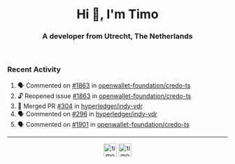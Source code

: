 <h1 align="center">Hi 👋, I'm Timo</h1>
<h3 align="center">A developer from Utrecht, The Netherlands</h3>
<br/>
<!-- https://github.com/rahuldkjain/github-profile-readme-generator --!>

<!--  <p align="left"><img src="https://github-readme-stats.vercel.app/api?username=timoglastra&show_icons=true&count_private=true&" alt="timoglastra" /></p> --!>

<!--
Github language stats
<p align="left"><img src="https://github-readme-stats.vercel.app/api/top-langs/?username=timoglastra&layout=compact" alt="timoglastra" /><p>
-->

<!-- Codestats language stats -->
<!-- <p align="left"><img src="https://codestats-readme.vercel.app/api/top-langs/?username=timoglastra&layout=compact&language_count=12" alt="timoglastra" /><p>    --!>
  
<h3>Recent Activity</h3>

<!--START_SECTION:activity-->
1. 🗣 Commented on [#1863](https://github.com/openwallet-foundation/credo-ts/issues/1863#issuecomment-2175468362) in [openwallet-foundation/credo-ts](https://github.com/openwallet-foundation/credo-ts)
2. 🔓 Reopened issue [#1863](https://github.com/openwallet-foundation/credo-ts/issues/1863) in [openwallet-foundation/credo-ts](https://github.com/openwallet-foundation/credo-ts)
3. 🎉 Merged PR [#304](https://github.com/hyperledger/indy-vdr/pull/304) in [hyperledger/indy-vdr](https://github.com/hyperledger/indy-vdr)
4. 🗣 Commented on [#296](https://github.com/hyperledger/indy-vdr/pull/296#issuecomment-2173890900) in [hyperledger/indy-vdr](https://github.com/hyperledger/indy-vdr)
5. 🗣 Commented on [#1901](https://github.com/openwallet-foundation/credo-ts/pull/1901#issuecomment-2173647485) in [openwallet-foundation/credo-ts](https://github.com/openwallet-foundation/credo-ts)
<!--END_SECTION:activity-->

---

<p align="center">
<a href="https://twitter.com/timoglastra" target="blank"><img align="center" src="https://cdn.jsdelivr.net/npm/simple-icons@3.0.1/icons/twitter.svg" alt="timoglastra" height="30" width="30" /></a>
<a href="https://linkedin.com/in/timoglastra" target="blank"><img align="center" src="https://cdn.jsdelivr.net/npm/simple-icons@3.0.1/icons/linkedin.svg" alt="timoglastra" height="30" width="30" /></a>
</p>



